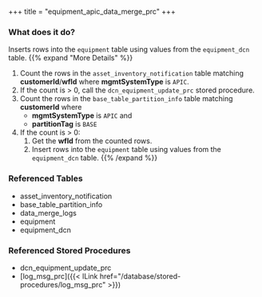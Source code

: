 +++
title = "equipment_apic_data_merge_prc"
+++

### What does it do?
Inserts rows into the `equipment` table using values from the `equipment_dcn` table.
{{% expand "More Details" %}}
1. Count the rows in the `asset_inventory_notification` table matching **customerId**/**wfId** where **mgmtSystemType** is `APIC`.
2. If the count is > 0, call the `dcn_equipment_update_prc` stored procedure.
3. Count the rows in the `base_table_partition_info` table matching **customerId** where
   - **mgmtSystemType** is `APIC` and
   - **partitionTag** is `BASE`
4. If the count is > 0:
   1. Get the **wfId** from the counted rows.
   2. Insert rows into the `equipment` table using values from the `equipment_dcn` table.
{{% /expand %}}

### Referenced Tables
- asset_inventory_notification
- base_table_partition_info
- data_merge_logs
- equipment
- equipment_dcn

### Referenced Stored Procedures
- dcn_equipment_update_prc
- [log_msg_prc]({{< ILink href="/database/stored-procedures/log_msg_prc" >}})
